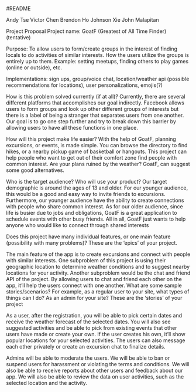 #README

Andy Tse
Victor Chen 
Brendon Ho 
Johnson Xie 
John Malapitan 

Project Proposal 
Project name: GoatF (Greatest of All Time Finder) (tentative)
 
Purpose: To allow users to form/create groups in the interest of finding locals to do activities of similar interests. How the users utilize the groups is entirely up to them. Example: setting meetups, finding others to play games (online or outside), etc. 
 
Implementations: sign ups, group/voice chat, location/weather api (possible recommendations for locations), user personalizations, emojis(?) 
 
How is this problem solved currently (if at all)?
Currently, there are several different platforms that accomplishes our goal indirectly. Facebook allows users to form groups and look up other different groups of interests but there is a label of being a stranger that separates users from one another. Our goal is to go one step further and try to break down this barrier by allowing users to have all these functions in one place.
 
How will this project make life easier?
With the help of GoatF, planning excursions, or events, is made simple. You can browse the directory to find hikes, or a nearby pickup game of basketball or hangouts. This project can help people who want to get out of their comfort zone find people with common interest. Are your plans ruined by the weather? GoatF, can suggest some good alternatives.
 
Who is the target audience? Who will use your product?
Our target demographic is around the ages of 13 and older. For our younger audience, this would be a good and easy way to invite friends to excursions. Furthermore, our younger audience have the ability to create connections with people who share common interest. As for our older audience, since life is busier due to jobs and obligations, GoatF is a great application to schedule events with other busy friends. All in all, GoatF just wants to help anyone who would like to connect through shared interests
 
Does this project have many individual features, or one main feature (possibility with many problems)? These are the ‘epics’ of your project.
 
The main feature of the app is to create excursions and connect with people with similar interests. One subproblem of this project is using their geographic location to determine weather conditions and to suggest nearby locations for your activity. Another subproblem would be the chat and friend API of the project. By allowing users to chat and friend each other on the app, it’ll help the users connect with one another.
What are some sample stories/scenarios? For example, as a regular user to your site, what types of things can I do? As an admin for your site? These are the ‘stories’ of your project
 
 
As a user, after the registration, you will be able to pick certain dates and receive the weather forecast of the selected dates. You will also see suggested activities and be able to pick from existing events that other users have made or create your own. If the user creates his own, it’ll show popular locations for your selected activities. The users can also message each other privately or create an excursion chat to finalize details.
 
Admins will be able to moderate the users. We will be able to ban or suspend users for harassment or violating the terms and conditions. We will also be able to receive reports about other users and feedback about our app. We will also be able to review the data on user activities, such as the selected location and the activity.

